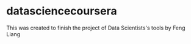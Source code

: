 # datasciencecoursera
This was created to finish the project of Data Scientists's tools by Feng Liang
